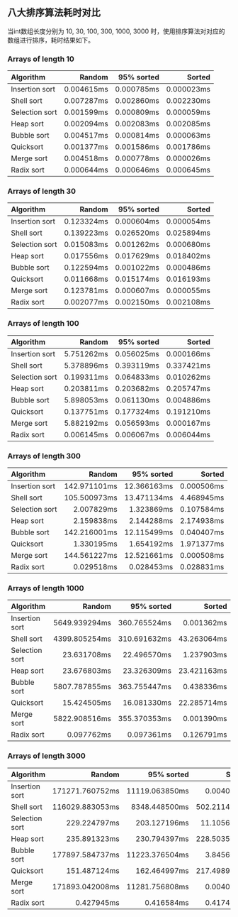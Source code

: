 ## 八大排序算法耗时对比

当int数组长度分别为 10, 30, 100, 300, 1000, 3000 时，使用排序算法对对应的数组进行排序，耗时结果如下。


### Arrays of length 10

| Algorithm      |     Random | 95% sorted |     Sorted |
| :------------- | ---------: | ---------: | ---------: |
| Insertion sort | 0.004615ms | 0.000785ms | 0.000023ms |
| Shell sort     | 0.007287ms | 0.002860ms | 0.002230ms |
| Selection sort | 0.001599ms | 0.000809ms | 0.000059ms |
| Heap sort      | 0.002094ms | 0.002083ms | 0.002085ms |
| Bubble sort    | 0.004517ms | 0.000814ms | 0.000063ms |
| Quicksort      | 0.001377ms | 0.001586ms | 0.001786ms |
| Merge sort     | 0.004518ms | 0.000778ms | 0.000026ms |
| Radix sort     | 0.000644ms | 0.000646ms | 0.000645ms |

### Arrays of length 30

| Algorithm      |     Random | 95% sorted |     Sorted |
| :------------- | ---------: | ---------: | ---------: |
| Insertion sort | 0.123324ms | 0.000604ms | 0.000054ms |
| Shell sort     | 0.139223ms | 0.026520ms | 0.025894ms |
| Selection sort | 0.015083ms | 0.001262ms | 0.000680ms |
| Heap sort      | 0.017556ms | 0.017629ms | 0.018402ms |
| Bubble sort    | 0.122594ms | 0.001022ms | 0.000486ms |
| Quicksort      | 0.011668ms | 0.015174ms | 0.016193ms |
| Merge sort     | 0.123781ms | 0.000607ms | 0.000055ms |
| Radix sort     | 0.002077ms | 0.002150ms | 0.002108ms |

### Arrays of length 100

| Algorithm      |     Random | 95% sorted |     Sorted |
| :------------- | ---------: | ---------: | ---------: |
| Insertion sort | 5.751262ms | 0.056025ms | 0.000166ms |
| Shell sort     | 5.378896ms | 0.393119ms | 0.337421ms |
| Selection sort | 0.199311ms | 0.064833ms | 0.010262ms |
| Heap sort      | 0.203811ms | 0.203682ms | 0.205747ms |
| Bubble sort    | 5.898053ms | 0.061130ms | 0.004886ms |
| Quicksort      | 0.137751ms | 0.177324ms | 0.191210ms |
| Merge sort     | 5.882192ms | 0.056593ms | 0.000167ms |
| Radix sort     | 0.006145ms | 0.006067ms | 0.006044ms |

### Arrays of length 300

| Algorithm      |       Random |  95% sorted |     Sorted |
| :------------- | -----------: | ----------: | ---------: |
| Insertion sort | 142.971101ms | 12.366163ms | 0.000506ms |
| Shell sort     | 105.500973ms | 13.471134ms | 4.468945ms |
| Selection sort |   2.007829ms |  1.323869ms | 0.107584ms |
| Heap sort      |   2.159838ms |  2.144288ms | 2.174938ms |
| Bubble sort    | 142.216001ms | 12.115499ms | 0.040407ms |
| Quicksort      |   1.330195ms |  1.654192ms | 1.971377ms |
| Merge sort     | 144.561227ms | 12.521661ms | 0.000508ms |
| Radix sort     |   0.029518ms |  0.028453ms | 0.028831ms |

### Arrays of length 1000

| Algorithm      |        Random |   95% sorted |      Sorted |
| :------------- | ------------: | -----------: | ----------: |
| Insertion sort | 5649.939294ms | 360.765524ms |  0.001362ms |
| Shell sort     | 4399.805254ms | 310.691632ms | 43.263064ms |
| Selection sort |   23.631708ms |  22.496570ms |  1.237903ms |
| Heap sort      |   23.676803ms |  23.326309ms | 23.421163ms |
| Bubble sort    | 5807.787855ms | 363.755447ms |  0.438336ms |
| Quicksort      |   15.424505ms |  16.081330ms | 22.285714ms |
| Merge sort     | 5822.908516ms | 355.370353ms |  0.001390ms |
| Radix sort     |    0.097762ms |   0.097361ms |  0.126791ms |

### Arrays of length 3000

| Algorithm      |         Random |     95% sorted |         Sorted |
| :--            |           ---: |           ---: |           ---: |
| Insertion sort | 171271.760752ms | 11119.063850ms |     0.004004ms |
| Shell sort     | 116029.883053ms |  8348.448500ms |   502.211498ms |
| Selection sort |   229.224797ms |   203.127196ms |    11.105693ms |
| Heap sort      |   235.891323ms |   230.794397ms |   228.503595ms |
| Bubble sort    | 177897.584737ms | 11223.376504ms |     3.845661ms |
| Quicksort      |   151.487124ms |   162.464997ms |   217.498977ms |
| Merge sort     | 171893.042008ms | 11281.756808ms |     0.004078ms |
| Radix sort     |     0.427945ms |     0.416584ms |     0.417483ms |
